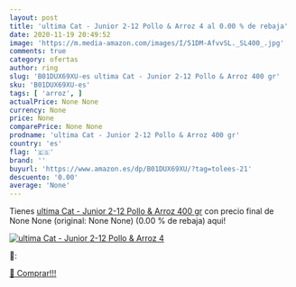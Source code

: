 ```yaml
---
layout: post
title: 'ultima Cat - Junior 2-12 Pollo & Arroz 4 al 0.00 % de rebaja'
date: 2020-11-19 20:49:52
image: 'https://m.media-amazon.com/images/I/51DM-AfvvSL._SL400_.jpg'
comments: true
category: ofertas
author: ring
slug: 'B01DUX69XU-es ultima Cat - Junior 2-12 Pollo & Arroz 400 gr'
sku: 'B01DUX69XU-es'
tags: [ 'arroz', ]
actualPrice: None None
currency: None
price: None
comparePrice: None None
prodname: 'ultima Cat - Junior 2-12 Pollo & Arroz 400 gr'
country: 'es'
flag: '🇪🇸'
brand: ''
buyurl: 'https://www.amazon.es/dp/B01DUX69XU/?tag=tolees-21'
descuento: '0.00'
average: 'None'
---
```


Tienes [ultima Cat - Junior 2-12 Pollo & Arroz 400 gr](https://www.amazon.es/dp/B01DUX69XU/?tag=tolees-21) con precio final de  None None (original: None None) (0.00 %  de rebaja) aqui!

[![ultima Cat - Junior 2-12 Pollo & Arroz 4](https://m.media-amazon.com/images/I/51DM-AfvvSL._SL400_.jpg)](https://www.amazon.es/dp/B01DUX69XU/?tag=tolees-21)

🔎:


[🛒 Comprar!!!](https://www.amazon.es/dp/B01DUX69XU/?tag=tolees-21)
